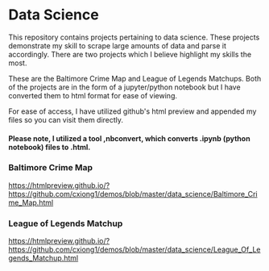 # Data Science

This repository contains projects pertaining to data science. These projects demonstrate my skill to scrape large amounts of data and parse it accordingly. There are two projects which I believe highlight my skills the most.

These are the Baltimore Crime Map and League of Legends Matchups. Both of the projects are in the form of a jupyter/python notebook but I have converted them to html format for ease of viewing.

For ease of access, I have utilized github's html preview and appended my files so you can visit them directly.

#### Please note, I utilized a tool ,nbconvert, which converts .ipynb (python notebook) files to .html. 
### Baltimore Crime Map
https://htmlpreview.github.io/?https://github.com/cxiong1/demos/blob/master/data_science/Baltimore_Crime_Map.html

### League of Legends Matchup
https://htmlpreview.github.io/?https://github.com/cxiong1/demos/blob/master/data_science/League_Of_Legends_Matchup.html
